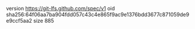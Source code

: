 version https://git-lfs.github.com/spec/v1
oid sha256:64f06aa7ba904fdd057c43c4e865f9ac9e1376bdd3677c871059de9e9ccf5aa2
size 885
